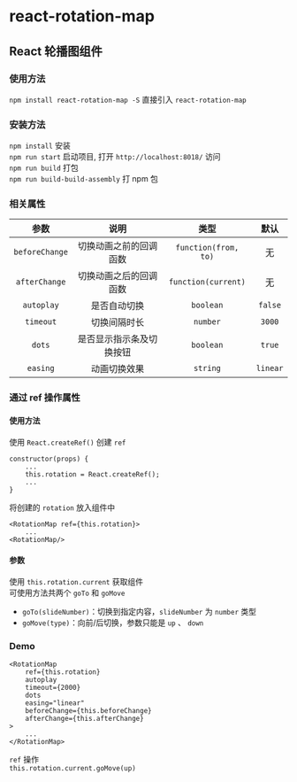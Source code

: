 # react-rotation-map

## React 轮播图组件

### 使用方法

`npm install react-rotation-map -S` 直接引入 `react-rotation-map`

### 安装方法

`npm install` 安装 <br>
`npm run start` 启动项目, 打开 `http://localhost:8018/` 访问 <br>
`npm run build` 打包 <br>
`npm run build-build-assembly` 打 npm 包 <br>

### 相关属性

参数|说明|类型|默认
:--:|:--:|:--:|:--:
`beforeChange`|切换动画之前的回调函数|`function(from, to)`|无
`afterChange`|切换动画之后的回调函数|`function(current)`|无
`autoplay`|是否自动切换|`boolean`|`false`
`timeout`|切换间隔时长|`number`|`3000`
`dots`|是否显示指示条及切换按钮|`boolean`|`true`
`easing`|动画切换效果|`string`|`linear`

### 通过 ref 操作属性

#### 使用方法

使用 `React.createRef()` 创建 `ref`

```
constructor(props) {
    ...
    this.rotation = React.createRef();
    ...
}
```

将创建的 `rotation` 放入组件中 

```
<RotationMap ref={this.rotation}>
    ...
<RotationMap/>
```

#### 参数

使用 `this.rotation.current` 获取组件 <br>
可使用方法共两个 `goTo` 和 `goMove` <br>

- `goTo(slideNumber)`：切换到指定内容，`slideNumber` 为 `number` 类型 
- `goMove(type)`：向前/后切换，参数只能是 `up` 、 `down`

### Demo

```
<RotationMap
    ref={this.rotation}
    autoplay
    timeout={2000}
    dots
    easing="linear"
    beforeChange={this.beforeChange}
    afterChange={this.afterChange}
>
    ...
</RotationMap>
```

`ref` 操作 <br>
`this.rotation.current.goMove(up)`
